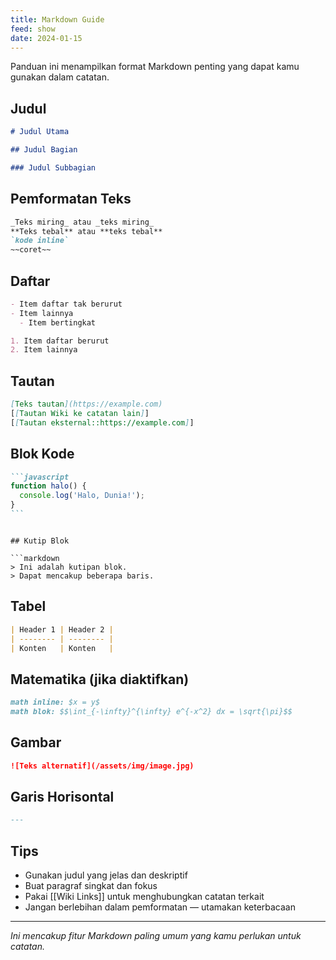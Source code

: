 ```yaml
---
title: Markdown Guide
feed: show
date: 2024-01-15
---
```


Panduan ini menampilkan format Markdown penting yang dapat kamu gunakan dalam catatan.

## Judul

```markdown
# Judul Utama

## Judul Bagian

### Judul Subbagian
```

## Pemformatan Teks

```markdown
_Teks miring_ atau _teks miring_
**Teks tebal** atau **teks tebal**
`kode inline`
~~coret~~
```

## Daftar

```markdown
- Item daftar tak berurut
- Item lainnya
  - Item bertingkat

1. Item daftar berurut
2. Item lainnya
```

## Tautan

```markdown
[Teks tautan](https://example.com)
[[Tautan Wiki ke catatan lain]]
[[Tautan eksternal::https://example.com]]
```

## Blok Kode

````markdown
```javascript
function halo() {
  console.log('Halo, Dunia!');
}
```
````

````

## Kutip Blok

```markdown
> Ini adalah kutipan blok.
> Dapat mencakup beberapa baris.
````

## Tabel

```markdown
| Header 1 | Header 2 |
| -------- | -------- |
| Konten   | Konten   |
```

## Matematika (jika diaktifkan)

```markdown
math inline: $x = y$
math blok: $$\int_{-\infty}^{\infty} e^{-x^2} dx = \sqrt{\pi}$$
```

## Gambar

```markdown
![Teks alternatif](/assets/img/image.jpg)
```

## Garis Horisontal

```markdown
---
```

## Tips

- Gunakan judul yang jelas dan deskriptif
- Buat paragraf singkat dan fokus
- Pakai [[Wiki Links]] untuk menghubungkan catatan terkait
- Jangan berlebihan dalam pemformatan — utamakan keterbacaan

---

_Ini mencakup fitur Markdown paling umum yang kamu perlukan untuk catatan._
